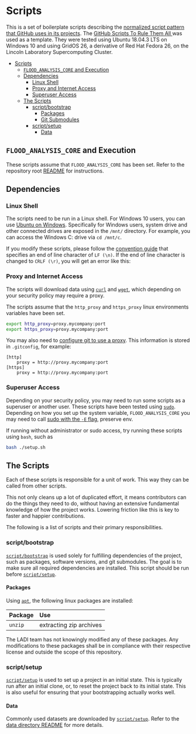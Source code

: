 # Scripts

This is a set of boilerplate scripts describing the [normalized script pattern that GitHub uses in its projects](https://github.blog/2015-06-30-scripts-to-rule-them-all/). The [GitHub Scripts To Rule Them All
](https://github.com/github/scripts-to-rule-them-all) was used as a template. They were tested using Ubuntu 18.04.3 LTS on Windows 10 and using GridOS 26, a derivative of Red Hat Fedora 26, on the Lincoln Laboratory Supercomputing Cluster.

- [Scripts](#scripts)
  - [`FLOOD_ANALYSIS_CORE` and Execution](#flood_analysis_core-and-execution)
  - [Dependencies](#dependencies)
    - [Linux Shell](#linux-shell)
    - [Proxy and Internet Access](#proxy-and-internet-access)
    - [Superuser Access](#superuser-access)
  - [The Scripts](#the-scripts)
    - [script/bootstrap](#scriptbootstrap)
      - [Packages](#packages)
      - [Git Submodules](#git-submodules)
    - [script/setup](#scriptsetup)
      - [Data](#data)

## `FLOOD_ANALYSIS_CORE` and Execution

These scripts assume that `FLOOD_ANALYSIS_CORE` has been set. Refer to the repository root [README](../README.md) for instructions.

## Dependencies

### Linux Shell

The scripts need to be run in a Linux shell. For Windows 10 users, you can use [Ubuntu on Windows](https://tutorials.ubuntu.com/tutorial/tutorial-ubuntu-on-windows#0). Specifically for Windows users, system drive and other connected drives are exposed in the `/mnt/` directory. For example, you can access the Windows C: drive via `cd /mnt/c`.

If you modify these scripts, please follow the [convention guide](https://github.com/Airspace-Encounter-Models/em-overview/blob/master/CONTRIBUTING.md#convention-guide) that specifies an end of line character of `LF (\n)`. If the end of line character is changed to `CRLF (\r)`, you will get an error like this:

### Proxy and Internet Access

The scripts will download data using [`curl`](https://curl.haxx.se/docs/manpage.html) and [`wget`](https://manpages.ubuntu.com/manpages/trusty/man1/wget.1.html), which depending on your security policy may require a proxy.

The scripts assume that the `http_proxy` and `https_proxy` linux environments variables have been set.

```bash
export http_proxy=proxy.mycompany:port
export https_proxy=proxy.mycompany:port
```

You may also need to [configure git to use a proxy](https://stackoverflow.com/q/16067534). This information is stored in `.gitconfig`, for example:

```git
[http]
	proxy = http://proxy.mycompany:port
[https]
	proxy = http://proxy.mycompany:port
```

### Superuser Access

Depending on your security policy, you may need to run some scripts as a superuser or another user. These scripts have been tested using [`sudo`](https://manpages.ubuntu.com/manpages/disco/en/man8/sudo.8.html). Depending on how you set up the system variable, `FLOOD_ANALYSIS_CORE` you may need to call [sudo with the `-E` flag](https://stackoverflow.com/a/8633575/363829), preserve env.

If running without administrator or sudo access, try running these scripts using `bash`, such as 

```bash
bash ./setup.sh
```

## The Scripts

Each of these scripts is responsible for a unit of work. This way they can be called from other scripts.

This not only cleans up a lot of duplicated effort, it means contributors can do the things they need to do, without having an extensive fundamental knowledge of how the project works. Lowering friction like this is key to faster and happier contributions.

The following is a list of scripts and their primary responsibilities.

### script/bootstrap

[`script/bootstrap`][bootstrap] is used solely for fulfilling dependencies of the project, such as packages, software versions, and git submodules. The goal is to make sure all required dependencies are installed. This script should be run before
[`script/setup`][setup].

#### Packages

Using [`apt`](https://help.ubuntu.com/lts/serverguide/apt.html), the following linux packages are installed:

| Package        |  Use |
| :-------------| :--  |
`unzip` | extracting zip archives

The LADI team has not knowingly modified any of these packages. Any modifications to these packages shall be in compliance with their respective license and outside the scope of this repository.

### script/setup

[`script/setup`][setup] is used to set up a project in an initial state. This is typically run after an initial clone, or, to reset the project back to its initial state. This is also useful for ensuring that your bootstrapping actually works well.

#### Data

Commonly used datasets are downloaded by [`script/setup`][setup]. Refer to the [data directory README](../data/README.md) for more details.

<!--  NOT YET IMPLEMENTED BUT COMMENTED FOR FUTURE REFERENCE

### script/update

[`script/update`][update] is used to update the project after a fresh pull.

If you have not worked on the project for a while, running [`script/update`][update] after
a pull will ensure that everything inside the project is up to date and ready to work.

Typically, [`script/bootstrap`][bootstrap] is run inside this script. This is also a good
opportunity to run database migrations or any other things required to get the
state of the app into shape for the current version that is checked out.

### script/server

[`script/server`][server] is used to start the application.

For a web application, this might start up any extra processes that the 
application requires to run in addition to itself.

[`script/update`][update] should be called ahead of any application booting to ensure that
the application is up to date and can run appropriately.

### script/test

[`script/test`][test] is used to run the test suite of the application.

A good pattern to support is having an optional argument that is a file path.
This allows you to support running single tests.

Linting (i.e. rubocop, jshint, pmd, etc.) can also be considered a form of testing. These tend to run faster than tests, so put them towards the beginning of a [`script/test`][test] so it fails faster if there's a linting problem.

[`script/test`][test] should be called from [`script/cibuild`][cibuild], so it should handle
setting up the application appropriately based on the environment. For example,
if called in a development environment, it should probably call [`script/update`][update]
to always ensure that the application is up to date. If called from
[`script/cibuild`][cibuild], it should probably reset the application to a clean state.

### script/cibuild

[`script/cibuild`][cibuild] is used for your continuous integration server.
This script is typically only called from your CI server.

You should set up any specific things for your environment here before your tests
are run. Your test are run simply by calling [`script/test`][test].

### script/console

[`script/console`][console] is used to open a console for your application.

A good pattern to support is having an optional argument that is an environment
name, so you can connect to that environment's console.

You should configure and run anything that needs to happen to open a console for
the requested environment.

-->

<!-- Relative Links -->
[bootstrap]: bootstrap.sh
[setup]: setup.sh
[update]: update.sh
[server]: server.sh
[test]: test.sh
[cibuild]: cibuild.sh
[console]: console.sh

